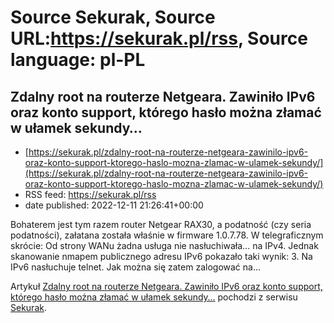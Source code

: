 # Source Sekurak, Source URL:https://sekurak.pl/rss, Source language: pl-PL

## Zdalny root na routerze Netgeara. Zawiniło IPv6 oraz konto support, którego hasło można złamać w ułamek sekundy…
 - [https://sekurak.pl/zdalny-root-na-routerze-netgeara-zawinilo-ipv6-oraz-konto-support-ktorego-haslo-mozna-zlamac-w-ulamek-sekundy/](https://sekurak.pl/zdalny-root-na-routerze-netgeara-zawinilo-ipv6-oraz-konto-support-ktorego-haslo-mozna-zlamac-w-ulamek-sekundy/)
 - RSS feed: https://sekurak.pl/rss
 - date published: 2022-12-11 21:26:41+00:00

<p>Bohaterem jest tym razem router Netgear RAX30, a podatność (czy seria podatności), załatana została właśnie w firmware 1.0.7.78. W telegraficznym skrócie: Od strony WANu żadna usługa nie nasłuchiwała&#8230; na IPv4. Jednak skanowanie nmapem publicznego adresu IPv6 pokazało taki wynik: 3. Na IPv6 nasłuchuje telnet. Jak można się zatem zalogować na...</p>
<p>Artykuł <a href="https://sekurak.pl/zdalny-root-na-routerze-netgeara-zawinilo-ipv6-oraz-konto-support-ktorego-haslo-mozna-zlamac-w-ulamek-sekundy/" rel="nofollow">Zdalny root na routerze Netgeara. Zawiniło IPv6 oraz konto support, którego hasło można złamać w ułamek sekundy&#8230;</a> pochodzi z serwisu <a href="https://sekurak.pl" rel="nofollow">Sekurak</a>.</p>
